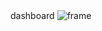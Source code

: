 <html>
 <head>
 </head>
 <body>
   dashboard

  <img src="/vale-dashboard/blob/main/docs/assets/frame_3r.png" alt="frame" />
 </body>
</html>
